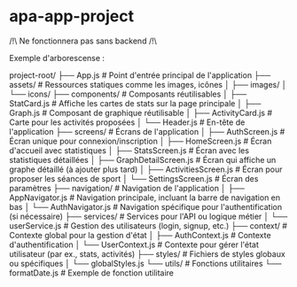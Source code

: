 # apa-app-project

/!\ Ne fonctionnera pas sans backend /!\

Exemple d'arborescense : 

project-root/
├── App.js                    # Point d'entrée principal de l'application
├── assets/                   # Ressources statiques comme les images, icônes
│   ├── images/
│   └── icons/
├── components/               # Composants réutilisables
│   ├── StatCard.js           # Affiche les cartes de stats sur la page principale
│   ├── Graph.js              # Composant de graphique réutilisable
│   ├── ActivityCard.js       # Carte pour les activités proposées
│   └── Header.js             # En-tête de l'application
├── screens/                  # Écrans de l'application
│   ├── AuthScreen.js         # Écran unique pour connexion/inscription
│   ├── HomeScreen.js         # Écran d'accueil avec statistiques
│   ├── StatsScreen.js        # Écran avec les statistiques détaillées
│   ├── GraphDetailScreen.js  # Écran qui affiche un graphe détaillé (à ajouter plus tard)
│   ├── ActivitiesScreen.js   # Écran pour proposer les séances de sport
│   └── SettingsScreen.js     # Écran des paramètres
├── navigation/               # Navigation de l'application
│   ├── AppNavigator.js       # Navigation principale, incluant la barre de navigation en bas
│   └── AuthNavigator.js      # Navigation spécifique pour l'authentification (si nécessaire)
├── services/                 # Services pour l'API ou logique métier
│   └── userService.js        # Gestion des utilisateurs (login, signup, etc.)
├── context/                  # Contexte global pour la gestion d'état
│   ├── AuthContext.js        # Contexte d'authentification
│   └── UserContext.js        # Contexte pour gérer l'état utilisateur (par ex., stats, activités)
├── styles/                   # Fichiers de styles globaux ou spécifiques
│   └── globalStyles.js
└── utils/                    # Fonctions utilitaires
    └── formatDate.js         # Exemple de fonction utilitaire